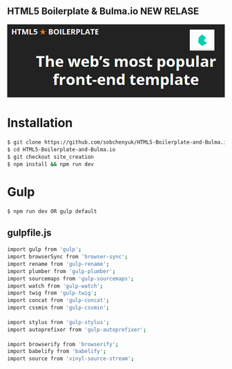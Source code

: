 ## HTML5 Boilerplate &amp; Bulma.io NEW RELASE

[![N|Solid](https://github.com/sobchenyuk/HTML5-Boilerplate-and-Bulma.io/blob/master/HTML5-Boilerplate-and-Bulma.io.png)](https://vk.com/bulmaio)

# Installation

```sh
$ git clone https://github.com/sobchenyuk/HTML5-Boilerplate-and-Bulma.io
$ cd HTML5-Boilerplate-and-Bulma.io
$ git checkout site_creation
$ npm install && npm run dev
```

# Gulp 

`$ npm run dev OR gulp default`

## gulpfile.js

```sh
import gulp from 'gulp';
import browserSync from 'browser-sync';
import rename from 'gulp-rename';
import plumber from 'gulp-plumber';
import sourcemaps from 'gulp-sourcemaps';
import watch from 'gulp-watch';
import twig from 'gulp-twig';
import concat from 'gulp-concat';
import cssmin from 'gulp-cssmin';

import stylus from 'gulp-stylus';
import autoprefixer from 'gulp-autoprefixer';

import browserify from 'browserify';
import babelify from 'babelify';
import source from 'vinyl-source-stream';
```
